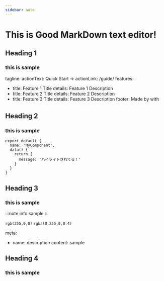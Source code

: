 ```yaml
---
sidebar: auto
---
```

# This is Good MarkDown text editor!

## Heading 1
### this is sample

tagline:
actionText: Quick Start →
actionLink: /guide/
features:
  - title: Feature 1 Title
    details: Feature 1 Description
  - title: Feature 2 Title
    details: Feature 2 Description
  - title: Feature 3 Title
    details: Feature 3 Description
footer: Made by  with




## Heading 2　
### this is sample

```js{5}
export default {
  name: 'MyComponent',
  data() {
    return {
      message: 'ハイライトされてる！'
    }
  }
}
```

## Heading 3
### this is sample

:::note info
sample
:::

`rgb(255,0,0)`
`rgba(0,255,0,0.4)`


meta:
  - name: description
    content: sample

## Heading 4

### this is sample


